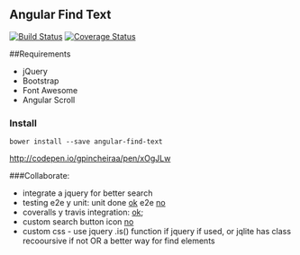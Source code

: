 ## Angular Find Text

[travis-image]: https://travis-ci.org/gpincheiraa/angular-find-text.png
[travis-url]: https://travis-ci.org/gpincheiraa/angular-find-text

[coveralls-image]: https://coveralls.io/repos/github/gpincheiraa/angular-find-text/badge.svg?branch=master
[coveralls-url]: https://coveralls.io/github/gpincheiraa/angular-find-text?branch=master

[![Build Status][travis-image]][travis-url] [![Coverage Status][coveralls-image]][coveralls-url]

[ok]: &#10004;
[no]: &#9747;

##Requirements
- jQuery
- Bootstrap
- Font Awesome
- Angular Scroll
### Install

`bower install --save angular-find-text`

http://codepen.io/gpincheiraa/pen/xOgJLw

###Collaborate: 
  
  - integrate a jquery for better search
  - testing e2e y unit: unit done [ok]   e2e [no]
  - coveralls y travis integration: [ok];
  - custom search button icon [no]
  - custom css - use jquery .is() function if jquery if used, or jqlite has class recooursive if not OR a better way for find elements 
